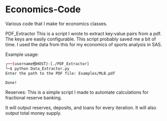 # Economics-Code
Various code that I make for economics classes.

PDF_Extractor
This is a script I wrote to extract key:value pairs from a pdf. The keys are easily configurable. This script probably saved me a bit of time. I used the data from this for my economics of sports analysis in SAS.

Example usage:
```sh
┌──(username㉿HOST)-[./PDF_Extractor]
└─$ python Data_Extractor.py
Enter the path to the PDF file: Examples/MLB.pdf

Done!
```


Reserves:
This is a simple script I made to automate calculations for fractional reserve banking.

It will output reserves, deposits, and loans for every iteration.
It will also output total money supply.
